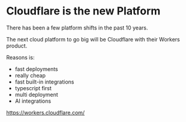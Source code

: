 # Cloudflare is the new Platform

There has been a few platform shifts in the past 10 years.

The next cloud platform to go big will be Cloudflare with their Workers product.

Reasons is:

- fast deployments
- really cheap
- fast built-in integrations
- typescript first
- multi deployment
- AI integrations

https://workers.cloudflare.com/